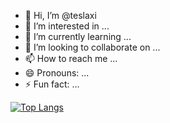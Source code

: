 - 👋 Hi, I’m @teslaxi
- 👀 I’m interested in ...
- 🌱 I’m currently learning ...
- 💞️ I’m looking to collaborate on ...
- 📫 How to reach me ...
- 😄 Pronouns: ...
- ⚡ Fun fact: ...

[![Top Langs](https://github-readme-stats.vercel.app/api/top-langs/?teslaxi=anuraghazra)](https://github.com/anuraghazra/github-readme-stats)
